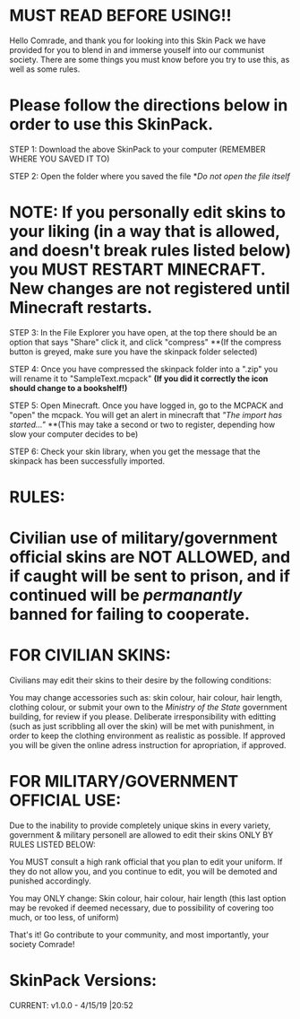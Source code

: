# MUST READ BEFORE USING!!

Hello Comrade, and thank you for looking into this Skin Pack we have provided for you to blend in and immerse youself into our communist society. There are some things you must know before you try to use this, as well as some rules.




# Please follow the directions below in order to use this SkinPack.

STEP 1: Download the above SkinPack to your computer (REMEMBER WHERE YOU SAVED IT TO)

STEP 2: Open the folder where you saved the file **Do not open the file itself*
# NOTE: If you personally edit skins to your liking (in a way that is allowed, and doesn't break rules listed below) you MUST RESTART MINECRAFT. New changes are not registered until Minecraft restarts.

STEP 3: In the File Explorer you have open, at the top there should be an option that says "Share" click it, and click "compress" **(If the compress button is greyed, make sure you have the skinpack folder selected)

STEP 4: Once you have compressed the skinpack folder into a ".zip" you will rename it to "SampleText.mcpack" **(If you did it correctly the icon should change to a bookshelf!)**

STEP 5: Open Minecraft. Once you have logged in, go to the MCPACK and "open" the mcpack. You will get an alert in minecraft that *"The import has started..."* **(This may take a second or two to register, depending how slow your computer decides to be)

STEP 6: Check your skin library, when you get the message that the skinpack has been successfully imported.


# RULES:
# Civilian use of military/government official skins are NOT ALLOWED, and if caught will be sent to prison, and if continued will be *permanantly* banned for failing to cooperate.


# FOR CIVILIAN SKINS:
Civilians may edit their skins to their desire by the following conditions:

You may change accessories such as: skin colour, hair colour, hair length, clothing colour, or submit your own to the *Ministry of the State* government building, for review if you please. Deliberate irresponsibility with editting (such as just scribbling all over the skin) will be met with punishment, in order to keep the clothing environment as realistic as possible. If approved you will be given the online adress instruction for apropriation, if approved.


# FOR MILITARY/GOVERNMENT OFFICIAL USE:

Due to the inability to provide completely unique skins in every variety, government & military personell are allowed to edit their skins ONLY BY RULES LISTED BELOW:


You MUST consult a high rank official that you plan to edit your uniform. If they do not allow you, and you continue to edit, you will be demoted and punished accordingly.

You may ONLY change: Skin colour, hair colour, hair length (this last option may be revoked if deemed necessary, due to possibility of covering too much, or too less, of uniform)



That's it! Go contribute to your community, and most importantly, your society Comrade!





# SkinPack Versions:

CURRENT: v1.0.0 - 4/15/19 |20:52
